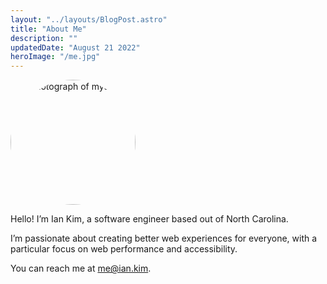 ```yaml
---
layout: "../layouts/BlogPost.astro"
title: "About Me"
description: ""
updatedDate: "August 21 2022"
heroImage: "/me.jpg"
---
```


<style>
  #headshot {
    border-radius: 50%;
    width: 200px;
    height: 200px;
  }
</style>

<img id="headshot" src="/me.jpg" alt="A photograph of myself">

Hello! I’m Ian Kim, a software engineer based out of North Carolina.

I’m passionate about creating better web experiences for everyone, with a particular focus on web performance and accessibility.

You can reach me at [me@ian.kim](mailto:me@ian.kim).
